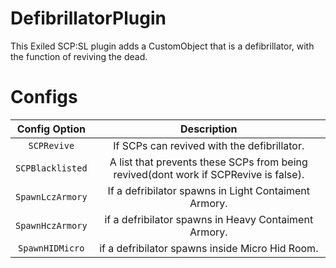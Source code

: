 # DefibrillatorPlugin
This Exiled SCP:SL plugin adds a CustomObject that is a defibrillator, with the function of reviving the dead.  

# Configs
| Config Option | Description |
|:------------------------:|:--------------------------------------:|
| `SCPRevive` | If SCPs can revived with the defibrillator. |
| `SCPBlacklisted` | A list that prevents these SCPs from being revived(dont work if SCPRevive is false). |
| `SpawnLczArmory` | If a defribilator spawns in Light Contaiment Armory. |
| `SpawnHczArmory` | if a defribilator spawns in Heavy Contaiment Armory. |
| `SpawnHIDMicro` | if a defribilator spawns inside Micro Hid Room. |
